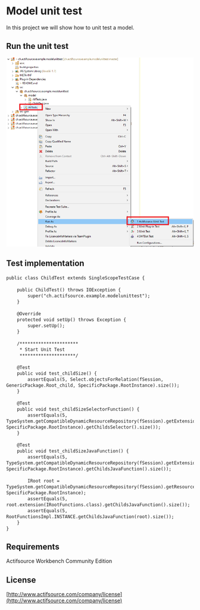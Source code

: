 # Model unit test
In this project we will show how to unit test a model.

## Run the unit test  
![Unit Test](images/rununittest.png)

## Test implementation

```
public class ChildTest extends SingleScopeTestCase {

	public ChildTest() throws IOException {
		super("ch.actifsource.example.modelunittest");
	}

	@Override
	protected void setUp() throws Exception {
		super.setUp();
	}

	/**********************
	 * Start Unit Test
	 *********************/
	
	@Test
	public void test_childSize() {
		assertEquals(5, Select.objectsForRelation(fSession, GenericPackage.Root_child, SpecificPackage.RootInstance).size());
	}
	
	@Test
	public void test_childSizeSelectorFunction() {
		assertEquals(5, TypeSystem.getCompatibleDynamicResourceRepository(fSession).getExtension(IRootFunctions.class, SpecificPackage.RootInstance).getChildsSelector().size());
	}
	
	@Test
	public void test_childSizeJavaFunction() {
		assertEquals(5, TypeSystem.getCompatibleDynamicResourceRepository(fSession).getExtension(IRootFunctions.class, SpecificPackage.RootInstance).getChildsJavaFunction().size());
	
		IRoot root = TypeSystem.getCompatibleDynamicResourceRepository(fSession).getResource(IRoot.class, SpecificPackage.RootInstance);
		assertEquals(5, root.extension(IRootFunctions.class).getChildsJavaFunction().size());
		assertEquals(5, RootFunctionsImpl.INSTANCE.getChildsJavaFunction(root).size());	
	}
}
```

## Requirements
Actifsource  Workbench Community Edition

## License
[http://www.actifsource.com/company/license](http://www.actifsource.com/company/license)